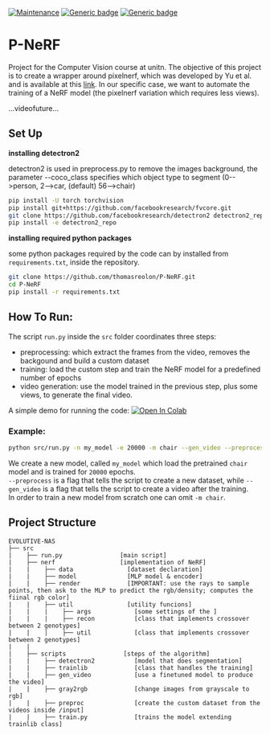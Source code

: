 [![Maintenance](https://img.shields.io/badge/Maintained%3F-No-red.svg)](https://GitHub.com/Naereen/StrapDown.js/graphs/commit-activity) [![Generic badge](https://img.shields.io/badge/python-3.7%20|%203.8-blue.svg)](https://shields.io/) [![Generic badge](https://img.shields.io/badge/version-v1.0-cc.svg)](https://shields.io/)

# P-NeRF
Project for the Computer Vision course at unitn.
The objective of this project is to create a wrapper around pixelnerf, which was developed by Yu et al. and is available at this [link](https://github.com/sxyu/pixel-nerf).
In our specific case, we want to automate the training of a NeRF model (the pixelnerf variation which requires less views).

...videofuture...

## Set Up

**installing detectron2**

detectron2 is used in preprocess.py to remove the images background, the parameter --coco_class specifies which object type to segment (0-->person,  2-->car, (default) 56-->chair)

```sh
pip install -U torch torchvision
pip install git+https://github.com/facebookresearch/fvcore.git
git clone https://github.com/facebookresearch/detectron2 detectron2_repo
pip install -e detectron2_repo
```


**installing required python packages**

some python packages required by the code can by installed from `requirements.txt`, inside the repository.


```sh
git clone https://github.com/thomasreolon/P-NeRF.git
cd P-NeRF
pip install -r requirements.txt
```

## How To Run:

The script `run.py` inside the `src` folder coordinates three steps:
- preprocessing: which extract the frames from the video, removes the backgound and build a custom dataset
- training: load the custom step and train the NeRF model for a predefined number of epochs
- video generation: use the model trained in the previous step, plus some views, to generate the final video.

A simple demo for running the code: [![Open In Colab](https://colab.research.google.com/assets/colab-badge.svg)](https://colab.research.google.com/drive/1oi_CgZw2H8RixG2UxxzqCEOOSbVRtfaH?usp=sharing)


### Example:

```sh
python src/run.py -n my_model -e 20000 -m chair --gen_video --preprocess
```

We create a new model, called `my_model` which load the pretrained `chair` model and is trained for `20000` epochs.  
`--preprocess` is a flag that tells the script to create a new dataset, while `--gen_video` is a flag that tells the script to create a video after the training.  
In order to train a new model from scratch one can omit `-m chair`.


## Project Structure

    EVOLUTIVE-NAS
    ├── src
    |    ├── run.py                [main script]
    |    ├── nerf                  [implementation of NeRF]
    |    |    ├── data               [dataset declaration]
    |    |    ├── model              [MLP model & encoder]
    |    |    ├── render             [IMPORTANT: use the rays to sample points, then ask to the MLP to predict the rgb/density; computes the fiinal rgb color]
    |    |    ├── util               [utility funcions]
    |    |    |    ├── args            [some settings of the ]
    |    |    |    ├── recon           [class that implements crossover between 2 genotypes]
    |    |    |    ├── util            [class that implements crossover between 2 genotypes]
    |    |
    |    ├── scripts                [steps of the algorithm]
    |    |    ├── detectron2           [model that does segmentation]
    |    |    ├── trainlib             [class that handles the training]
    |    |    ├── gen_video            [use a finetuned model to produce the video]
    |    |    ├── gray2rgb             [change images from grayscale to rgb]
    |    |    ├── preproc              [create the custom dataset from the videos inside /input]
    |    |    ├── train.py             [trains the model extending trainlib class]

